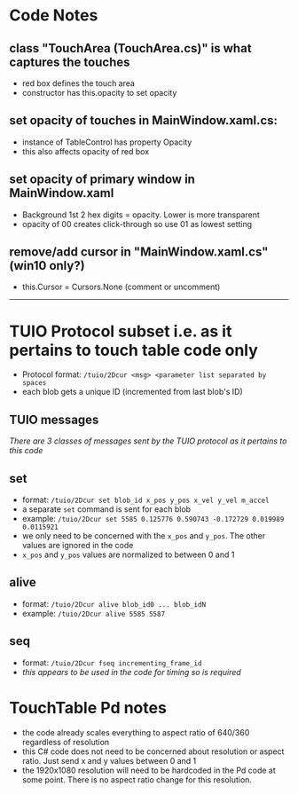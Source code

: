 # Code Notes

## class "TouchArea (TouchArea.cs)" is what captures the touches
  - red box defines the touch area
  - constructor has this.opacity to set opacity

## set opacity of touches in MainWindow.xaml.cs:
  - instance of TableControl has property Opacity
  - this also affects opacity of red box

## set opacity of primary window in MainWindow.xaml
  - Background 1st 2 hex digits = opacity. Lower is more transparent
  - opacity of 00 creates click-through so use 01 as lowest setting

## remove/add cursor in "MainWindow.xaml.cs" (win10 only?)
  - this.Cursor = Cursors.None (comment or uncomment)

---
# TUIO Protocol subset i.e. as it pertains to touch table code only
  - Protocol format: `/tuio/2Dcur <msg> <parameter list separated by spaces`
  - each blob gets a unique ID (incremented from last blob's ID)

## TUIO messages
*There are 3 classes of messages sent by the TUIO protocol as it pertains to this code*
## set
  - format: `/tuio/2Dcur set blob_id x_pos y_pos x_vel y_vel m_accel`
  - a separate `set` command is sent for each blob
  - example: `/tuio/2Dcur set 5585 0.125776 0.590743 -0.172729 0.019989 0.0115921`
  - we only need to be concerned with the `x_pos` and `y_pos`. The other values are ignored in the code
  - `x_pos` and `y_pos` values are normalized to between 0 and 1

## alive
 - format: `/tuio/2Dcur alive blob_id0 ... blob_idN`
 - example: `/tuio/2Dcur alive 5585 5587`

## seq
 - format: `/tuio/2Dcur fseq incrementing_frame_id`
 - *this appears to be used in the code for timing so is required*

# TouchTable Pd notes
 - the code already scales everything to aspect ratio of 640/360 regardless of resolution
 - this C# code does not need to be concerned about resolution or aspect ratio. Just send x and y values between 0 and 1
 - the 1920x1080 resolution will need to be hardcoded in the Pd code at some point. There is no aspect ratio change for this resolution.